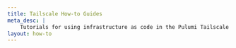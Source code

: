 ```yaml
---
title: Tailscale How-to Guides
meta_desc: |
    Tutorials for using infrastructure as code in the Pulumi Tailscale package
layout: how-to
---
```

